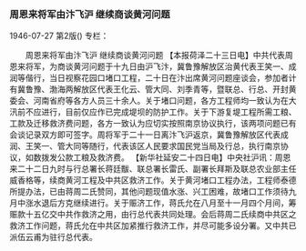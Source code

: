 ### 周恩来将军由汴飞沪  继续商谈黄河问题

1946-07-27
第2版()
专栏：

　　周恩来将军由汴飞沪
    继续商谈黄河问题
    【本报荷泽二十三日电】中共代表周恩来将军，为商谈黄河问题于十九日由沪飞汴，冀鲁豫解放区治黄代表王笑一、成润等偕行，当日视察花园口堵口工程，二十日在汴出席黄河问题座谈会，参加者计有冀鲁豫、渤海两解放区代表王化云、管大同、刘季青等，暨联总、行总、开封黄委会、河南省府等各方人员三十余人。关于堵口问题，各方工程师均一致认为在大汛前不应进行，目前仅应作已完成堤坝的防护工作。关于下游复堤工程所需工粮、工款及迁移救济费问题，各方一致认为应切实按照南京协议执行，该两项问题已有会谈记录双方即可签字。周将军于二十一日离汴飞沪返京，冀鲁豫解放区代表成润、王笑一、管大同等随行，代表该区人民要求国民党当局及行总，执行南京协议，如数拨发公款工粮及救济费。
    【新华社延安二十四日电】中央社沪讯：周恩来二十二日九时与行总署长蒋廷黻、联总署长雷氏、副署长拜斯及联总农业部主任威香格等，续商黄河工程及中共区救济工作。关于黄河堵口工程办法，工程师泰德所提办法，已由蒋周二氏赞同，其他问题现值水涨、兴工困难，故堵口工作须待九月中涨水退后方克继续进行。关于赈济工作，蒋氏允在八月至十一月四个月间，筹赈款十五亿交中共作救济之用，由行总代表共同处理。会后蒋周二氏续商中共区之救济工作问题，蒋氏允在中共区加紧推行救济工作，并尽可能多设分署。又中共已派伍云甫为驻行总代表。
